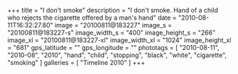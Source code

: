 +++
title = "I don't smoke"
description = "I don't smoke. Hand of a child who rejects the cigarette offered by a man's hand"
date = "2010-08-11T16:32:27.80"
image = "20100811@183227"
image_s = "20100811@183227-s"
image_width_s = "400"
image_height_s = "266"
image_xl = "20100811@183227-xl"
image_width_xl = "1024"
image_height_xl = "681"
gps_latitude = ""
gps_longitude = ""
phototags = [ "2010-08-11", "2010-08", "2010", "hand", "child", "stopping", "black", "white", "cigarette", "smoking" ]
galleries = [ "Timeline 2010" ]
+++
